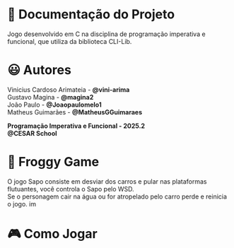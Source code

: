 # :round_pushpin: Documentação do Projeto 
Jogo desenvolvido em C na disciplina de programação imperativa e funcional, que utiliza da biblioteca CLI-Lib. 

# :smiley: Autores
Vinicius Cardoso Arimateia - **@vini-arima**   \
Gustavo Magina - **@magina2**                  \
João Paulo - **@Joaopaulomelo1**               \
Matheus Guimarães - **@MatheusGGuimaraes**

**Programação Imperativa e Funcional - 2025.2** \
**@CESAR School**

# :frog: Froggy Game
O jogo Sapo consiste em desviar dos carros e pular nas plataformas flutuantes, você controla o Sapo pelo WSD. \
Se o personagem cair na água ou for atropelado pelo carro perde e reinicia o jogo. 
im

# :video_game: Como Jogar
